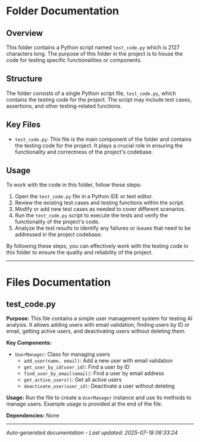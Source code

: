 # Folder Documentation

## Overview
This folder contains a Python script named `test_code.py` which is 2127 characters long. The purpose of this folder in the project is to house the code for testing specific functionalities or components.

## Structure
The folder consists of a single Python script file, `test_code.py`, which contains the testing code for the project. The script may include test cases, assertions, and other testing-related functions.

## Key Files
- `test_code.py`: This file is the main component of the folder and contains the testing code for the project. It plays a crucial role in ensuring the functionality and correctness of the project's codebase.

## Usage
To work with the code in this folder, follow these steps:
1. Open the `test_code.py` file in a Python IDE or text editor.
2. Review the existing test cases and testing functions within the script.
3. Modify or add new test cases as needed to cover different scenarios.
4. Run the `test_code.py` script to execute the tests and verify the functionality of the project's code.
5. Analyze the test results to identify any failures or issues that need to be addressed in the project codebase.

By following these steps, you can effectively work with the testing code in this folder to ensure the quality and reliability of the project.

---

# Files Documentation

## test_code.py

**Purpose:** This file contains a simple user management system for testing AI analysis. It allows adding users with email validation, finding users by ID or email, getting active users, and deactivating users without deleting them.

**Key Components:**
- `UserManager`: Class for managing users
  - `add_user(name, email)`: Add a new user with email validation
  - `get_user_by_id(user_id)`: Find a user by ID
  - `find_user_by_email(email)`: Find a user by email address
  - `get_active_users()`: Get all active users
  - `deactivate_user(user_id)`: Deactivate a user without deleting

**Usage:** Run the file to create a `UserManager` instance and use its methods to manage users. Example usage is provided at the end of the file.

**Dependencies:** None

---
*Auto-generated documentation - Last updated: 2025-07-18 06:33:24*
